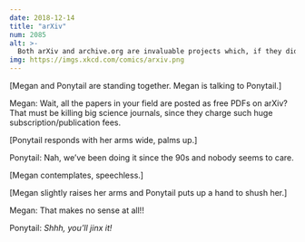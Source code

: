 ```yaml
---
date: 2018-12-14
title: "arXiv"
num: 2085
alt: >-
  Both arXiv and archive.org are invaluable projects which, if they didn't exist, we would dismiss as obviously ridiculous and unworkable.
img: https://imgs.xkcd.com/comics/arxiv.png
---
```

[Megan and Ponytail are standing together. Megan is talking to Ponytail.]

Megan: Wait, all the papers in your field are posted as free PDFs on arXiv? That must be killing big science journals, since they charge such huge subscription/publication fees.

[Ponytail responds with her arms wide, palms up.]

Ponytail: Nah, we’ve been doing it since the 90s and nobody seems to care.

[Megan contemplates, speechless.]

[Megan slightly raises her arms and Ponytail puts up a hand to shush her.]

Megan: That makes no sense at all!!

Ponytail: *Shhh, you’ll jinx it!*